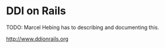 DDI on Rails
============

TODO: Marcel Hebing has to describing and documenting this.

http://www.ddionrails.org
